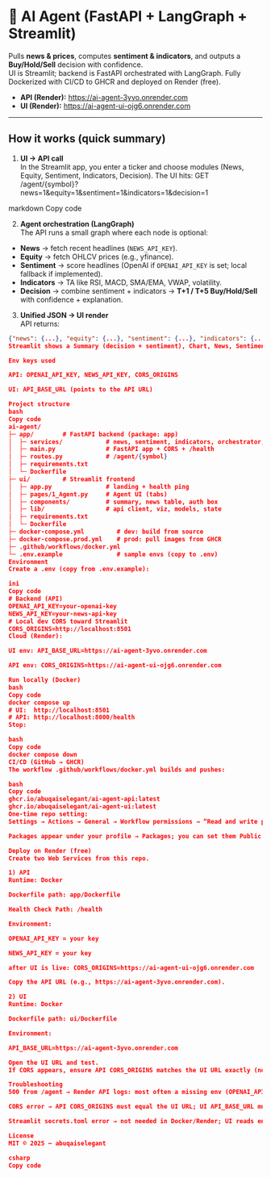 # 🤖 AI Agent (FastAPI + LangGraph + Streamlit)

Pulls **news & prices**, computes **sentiment & indicators**, and outputs a **Buy/Hold/Sell** decision with confidence.  
UI is Streamlit; backend is FastAPI orchestrated with LangGraph. Fully Dockerized with CI/CD to GHCR and deployed on Render (free).

- **API (Render):** https://ai-agent-3yvo.onrender.com  
- **UI  (Render):** https://ai-agent-ui-ojg6.onrender.com

---

## How it works (quick summary)

1) **UI → API call**  
   In the Streamlit app, you enter a ticker and choose modules (News, Equity, Sentiment, Indicators, Decision). The UI hits:
GET /agent/{symbol}?news=1&equity=1&sentiment=1&indicators=1&decision=1

markdown
Copy code

2) **Agent orchestration (LangGraph)**  
The API runs a small graph where each node is optional:
- **News** → fetch recent headlines (`NEWS_API_KEY`).
- **Equity** → fetch OHLCV prices (e.g., yfinance).
- **Sentiment** → score headlines (OpenAI if `OPENAI_API_KEY` is set; local fallback if implemented).
- **Indicators** → TA like RSI, MACD, SMA/EMA, VWAP, volatility.
- **Decision** → combine sentiment + indicators → **T+1 / T+5 Buy/Hold/Sell** with confidence + explanation.

3) **Unified JSON → UI render**  
API returns:
```json
{"news": {...}, "equity": {...}, "sentiment": {...}, "indicators": {...}, "decision": {...}}
Streamlit shows a Summary (decision + sentiment), Chart, News, Sentiment, Indicators, and JSON tabs.

Env keys used

API: OPENAI_API_KEY, NEWS_API_KEY, CORS_ORIGINS

UI: API_BASE_URL (points to the API URL)

Project structure
bash
Copy code
ai-agent/
├─ app/        # FastAPI backend (package: app)
│  ├─ services/            # news, sentiment, indicators, orchestrator, ...
│  ├─ main.py              # FastAPI app + CORS + /health
│  ├─ routes.py            # /agent/{symbol}
│  ├─ requirements.txt
│  └─ Dockerfile
├─ ui/         # Streamlit frontend
│  ├─ app.py               # landing + health ping
│  ├─ pages/1_Agent.py     # Agent UI (tabs)
│  ├─ components/          # summary, news table, auth box
│  ├─ lib/                 # api client, viz, models, state
│  ├─ requirements.txt
│  └─ Dockerfile
├─ docker-compose.yml         # dev: build from source
├─ docker-compose.prod.yml    # prod: pull images from GHCR
├─ .github/workflows/docker.yml
└─ .env.example               # sample envs (copy to .env)
Environment
Create a .env (copy from .env.example):

ini
Copy code
# Backend (API)
OPENAI_API_KEY=your-openai-key
NEWS_API_KEY=your-news-api-key
# Local dev CORS toward Streamlit
CORS_ORIGINS=http://localhost:8501
Cloud (Render):

UI env: API_BASE_URL=https://ai-agent-3yvo.onrender.com

API env: CORS_ORIGINS=https://ai-agent-ui-ojg6.onrender.com

Run locally (Docker)
bash
Copy code
docker compose up
# UI:  http://localhost:8501
# API: http://localhost:8000/health
Stop:

bash
Copy code
docker compose down
CI/CD (GitHub → GHCR)
The workflow .github/workflows/docker.yml builds and pushes:

bash
Copy code
ghcr.io/abuqaiselegant/ai-agent-api:latest
ghcr.io/abuqaiselegant/ai-agent-ui:latest
One-time repo setting:
Settings → Actions → General → Workflow permissions → “Read and write permissions”.

Packages appear under your profile → Packages; you can set them Public.

Deploy on Render (free)
Create two Web Services from this repo.

1) API
Runtime: Docker

Dockerfile path: app/Dockerfile

Health Check Path: /health

Environment:

OPENAI_API_KEY = your key

NEWS_API_KEY = your key

after UI is live: CORS_ORIGINS=https://ai-agent-ui-ojg6.onrender.com

Copy the API URL (e.g., https://ai-agent-3yvo.onrender.com).

2) UI
Runtime: Docker

Dockerfile path: ui/Dockerfile

Environment:

API_BASE_URL=https://ai-agent-3yvo.onrender.com

Open the UI URL and test.
If CORS appears, ensure API CORS_ORIGINS matches the UI URL exactly (no trailing slash).

Troubleshooting
500 from /agent → Render API logs: most often a missing env (OPENAI_API_KEY, NEWS_API_KEY) or a Python dep (add to app/requirements.txt, push).

CORS error → API CORS_ORIGINS must equal the UI URL; UI API_BASE_URL must point to the API URL.

Streamlit secrets.toml error → not needed in Docker/Render; UI reads env (API_BASE_URL) first.

License
MIT © 2025 — abuqaiselegant

csharp
Copy code
